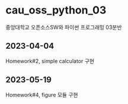 # cau_oss_python_03
중앙대학교 오픈소스SW와 파이썬 프로그래밍 03분반


## 2023-04-04 
Homework#2, simple calculator 구현

## 2023-05-19
Homework#4, figure 모듈 구현